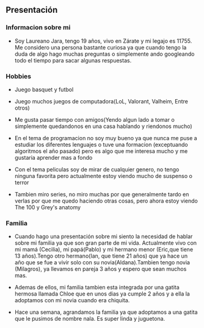 ## **Presentación**
### **Informacion sobre mi**
* Soy Laureano Jara, tengo 19 años, vivo en Zárate y mi legajo es 11755. Me considero una persona bastante curiosa ya que cuando tengo la duda de algo hago muchas preguntas o simplemente ando googleando todo el tiempo para sacar algunas respuestas.

### **Hobbies**
* Juego basquet y futbol

* Juego muchos juegos de computadora(LoL, Valorant, Valheim, Entre otros)

* Me gusta pasar tiempo con amigos(Yendo algun lado a tomar o simplemente quedandonos en una casa hablando y riendonos mucho)

* En el tema de programacion no soy muy bueno ya que nunca me puse a estudiar los diferentes lenguajes o tuve una formacion (exceptuando algoritmos el año pasado) pero es algo que me interesa mucho y me gustaria aprender mas a fondo

* Con el tema peliculas soy de mirar de cualquier genero, no tengo ninguna favorita pero actualmente estoy viendo mucho de suspenso o terror

* Tambien miro series, no miro muchas por que generalmente tardo en verlas por que me quedo haciendo otras cosas, pero ahora estoy viendo The 100 y Grey's anatomy

### **Familia**

* Cuando hago una presentación sobre mi siento la necesidad de hablar sobre mi familia ya que son gran parte de mi vida. Actualmente vivo con mi mamá (Cecilia), mi papá(Pablo) y mi hermano menor (Eric,que tiene 13 años).Tengo otro hermano(Ian, que tiene 21 años) que ya hace un año que se fue a vivir solo con su novia(Aldana).Tambien tengo novia (Milagros), ya llevamos en pareja 3 años y espero que sean muchos mas.
* Ademas de ellos, mi familia tambien esta integrada por una gatita hermosa llamada Chloe que en unos dias ya cumple 2 años y a ella la adoptamos con mi novia cuando era chiquita.

* Hace una semana, agrandamos la familia ya que adoptamos a una gatita que le pusimos de nombre nala. Es super linda y juguetona.
